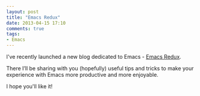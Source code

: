 ```yaml
---
layout: post
title: "Emacs Redux"
date: 2013-04-15 17:10
comments: true
tags:
- Emacs
---
```


I've recently launched a new blog dedicated to Emacs -
[Emacs Redux](http://emacsredux.com/).

There I’ll be sharing with you (hopefully) useful tips and tricks to
make your experience with Emacs more productive and more enjoyable.

I hope you'll like it!
